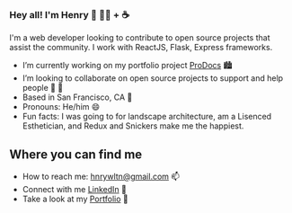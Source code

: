 ### Hey all! I'm Henry 👋 👨‍💻 + ☕

I'm a web developer looking to contribute to open source projects that assist the community. I work with ReactJS, Flask, Express frameworks.

- I’m currently working on my portfolio project <a href="https://prodocs.herokuapp.com/splash">ProDocs</a> 🏙️
- I’m looking to collaborate on open source projects to support and help people 👐 🌱
- Based in San Francisco, CA 🌴
- Pronouns: He/him 😄
- Fun facts: I was going to for landscape architecture, am a Lisenced Esthetician, and Redux and Snickers make me the happiest. 

## Where you can find me
- How to reach me: hnrywltn@gmail.com 📫
- Connect with me <a href="https://www.linkedin.com/in/henry-walton-324977187/">LinkedIn</a> 💼
- Take a look at my <a href="https://hnrywltn.github.io/">Portfolio</a> 🔗
